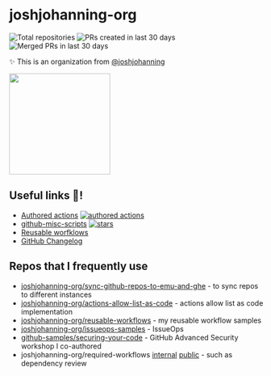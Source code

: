 # joshjohanning-org

<!-- start organization badges -->
![Total repositories](https://img.shields.io/badge/Total%20repositories-398-blue?labelColor=333) ![PRs created in last 30 days](https://img.shields.io/badge/PRs%20created%20in%20last%2030%20days-35-blue?labelColor=333) ![Merged PRs in last 30 days](https://img.shields.io/badge/Merged%20PRs%20in%20last%2030%20days-15-blue?labelColor=333)
<!-- end organization badges -->

✨ This is an organization from [@joshjohanning](https://github.com/joshjohanning)

<img src="https://github.com/joshjohanning-org/.github/assets/19912012/f416c7e9-c5cc-4fae-88ef-98e993aac0ef" width="200" >

## Useful links 🔗!

- [Authored actions](https://github.com/search?q=user%3Ajoshjohanning+topic%3Agithub+topic%3Aactions+fork%3Atrue&type=repositories&s=updated&o=desc&p=1) [![authored actions](https://img.shields.io/endpoint?url=https://raw.githubusercontent.com/joshjohanning/badges/main/authored-actions/action-count.json)][authored-actions]
- [github-misc-scripts](https://github.com/joshjohanning/github-misc-scripts) [![stars](https://img.shields.io/github/stars/joshjohanning/github-misc-scripts?style=flat&logo=github&color=yellow&label=github-misc-scripts%20stars%20★&labelColor=333)][stars]
- [Reusable worfklows](https://github.com/joshjohanning-org/reusable-workflows)
- [GitHub Changelog](https://github.blog/changelog/)

## Repos that I frequently use

- [joshjohanning-org/sync-github-repos-to-emu-and-ghe](https://github.com/joshjohanning-org/sync-github-repos-to-emu-and-ghe) - to sync repos to different instances
- [joshjohanning-org/actions-allow-list-as-code](https://github.com/joshjohanning-org/actions-allow-list-as-code) - actions allow list as code implementation
- [joshjohanning-org/reusable-workflows](https://github.com/joshjohanning-org/reusable-workflows) - my reusable workflow samples
- [joshjohanning-org/issueops-samples](https://github.com/joshjohanning-org/issueops-samples) - IssueOps
- [github-samples/securing-your-code](https://github.com/github-samples/securing-your-code) - GitHub Advanced Security workshop I co-authored
- joshjohanning-org/required-workflows [internal](https://github.com/joshjohanning-org/required-workflows) [public](https://github.com/joshjohanning-org/required-workflows-public) - such as dependency review

[stars]: https://github.com/joshjohanning/github-misc-scripts/stargazers
[authored-actions]: https://github.com/search?q=user%3Ajoshjohanning+topic%3Agithub+topic%3Aactions+fork%3Atrue&type=repositories&s=updated&o=desc&p=1
